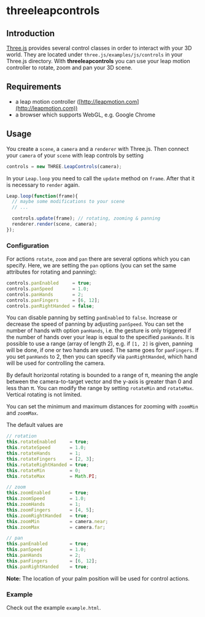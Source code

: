 threeleapcontrols
=================

## Introduction

[Three.js](http://threejs.org) provides several control classes in order to interact with your 3D world.
They are located under `three.js/examples/js/controls` in your Three.js directory.
With **threeleapcontrols** you can use your leap motion controller to rotate, zoom and pan 
your 3D scene.

## Requirements 

- a leap motion controller ([http://leapmotion.com](http://leapmotion.com))
- a browser which supports WebGL, e.g. Google Chrome

## Usage

You create a `scene`, a `camera` and a `renderer` with Three.js.
Then connect your `camera` of your `scene` with leap controls by setting

```javascript
controls = new THREE.LeapControls(camera);
```

In your `Leap.loop` you need to call the `update` method on `frame`. After that it is necessary to `render`
again.

```javascript
Leap.loop(function(frame){
  // maybe some modifications to your scene
  // ...

  controls.update(frame); // rotating, zooming & panning
  renderer.render(scene, camera);
});
```

### Configuration

For actions `rotate`, `zoom` and `pan` there are several options which you can specify.
Here, we are setting the `pan` options (you can set the same attributes for rotating and panning):

```javascript
controls.panEnabled     = true;
controls.panSpeed       = 1.0;
controls.panHands       = 2;
controls.panFingers     = [6, 12];
controls.panRightHanded = false;
```

You can disable panning by setting `panEnabled` to `false`. Increase or decrease the speed of panning by adjusting
`panSpeed`. You can set the number of hands with option `panHands`, i.e. the gesture is only triggered if the number of hands over your leap is equal to 
the specified `panHands`. It is possible to use a range (array of length 2), e.g. if `[1, 2]` is given, panning will be done, if one or two hands
are used. The same goes for `panFingers`. If you set `panHands` to 2, then you can specify via `panRightHanded`, which hand will be used for controlling the camera. 

By default horizontal rotating is bounded to a range of π, meaning the angle between the camera-to-target vector and the y-axis is greater than 0 and less than π. You can modify the range by setting `rotateMin` and `rotateMax`. Vertical rotating is not limited.

You can set the minimum and maximum distances for zooming with `zoomMin` and `zoomMax`.

The default values are

```javascript
// rotation
this.rotateEnabled     = true;
this.rotateSpeed       = 1.0;
this.rotateHands       = 1;
this.rotateFingers     = [2, 3]; 
this.rotateRightHanded = true;
this.rotateMin         = 0;
this.rotateMax         = Math.PI;

// zoom
this.zoomEnabled       = true;
this.zoomSpeed         = 1.0;
this.zoomHands         = 1;
this.zoomFingers       = [4, 5];
this.zoomRightHanded   = true;
this.zoomMin           = camera.near;
this.zoomMax           = camera.far;

// pan
this.panEnabled        = true;
this.panSpeed          = 1.0;
this.panHands          = 2;
this.panFingers        = [6, 12];
this.panRightHanded    = true;
```

**Note:** The location of your palm position will be used for control actions.

### Example

Check out the example `example.html`.